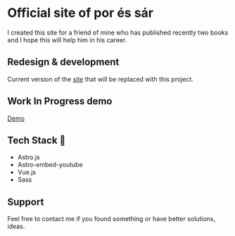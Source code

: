 # Official site of por és sár

I created this site for a friend of mine who has published recently two books and I hope this will help him in his career.


## Redesign & development
Current version of the [site](https://poressar.wordpress.com/)  that will be replaced with this project.

## Work In Progress demo

[Demo](https://por-es-sar.netlify.app/)

## Tech Stack 🚀

- Astro.js
- Astro-embed-youtube
- Vue.js
- Sass

## Support
Feel free to contact me if you found something or have better solutions, ideas.
